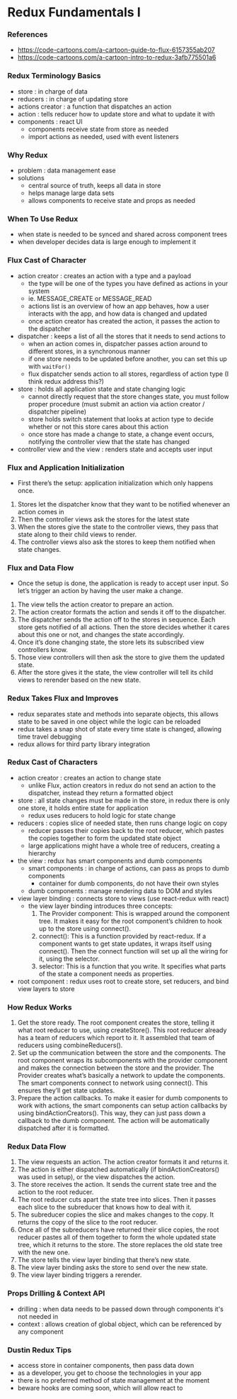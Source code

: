 # Redux Fundamentals I

### References

- https://code-cartoons.com/a-cartoon-guide-to-flux-6157355ab207
- https://code-cartoons.com/a-cartoon-intro-to-redux-3afb775501a6

### Redux Terminology Basics

- store : in charge of data
- reducers : in charge of updating store
- actions creator : a function that dispatches an action
- action : tells reducer how to update store and what to update it with
- components : react UI
  - components receive state from store as needed
  - import actions as needed, used with event listeners

### Why Redux

- problem : data management ease
- solutions
  - central source of truth, keeps all data in store
  - helps manage large data sets
  - allows components to receive state and props as needed

### When To Use Redux

- when state is needed to be synced and shared across component trees
- when developer decides data is large enough to implement it

### Flux Cast of Character

- action creator : creates an action with a type and a payload
  - the type will be one of the types you have defined as actions in your system
  - ie. MESSAGE_CREATE or MESSAGE_READ
  - actions list is an overview of how an app behaves, how a user interacts with the app, and how data is changed and updated
  - once action creator has created the action, it passes the action to the dispatcher
- dispatcher : keeps a list of all the stores that it needs to send actions to
  - when an action comes in, dispatcher passes action around to different stores, in a synchronous manner
  - if one store needs to be updated before another, you can set this up with `waitFor()`
  - flux dispatcher sends action to all stores, regardless of action type (I think redux address this?)
- store : holds all application state and state changing logic
  - cannot directly request that the store changes state, you must follow proper procedure (must submit an action via action creator / dispatcher pipeline)
  - store holds switch statement that looks at action type to decide whether or not this store cares about this action
  - once store has made a change to state, a change event occurs, notifying the controller view that the state has changed
- controller view and the view : renders state and accepts user input

### Flux and Application Initialization

- First there’s the setup: application initialization which only happens once.

1. Stores let the dispatcher know that they want to be notified whenever an action comes in
2. Then the controller views ask the stores for the latest state
3. When the stores give the state to the controller views, they pass that state along to their child views to render.
4. The controller views also ask the stores to keep them notified when state changes.

### Flux and Data Flow

- Once the setup is done, the application is ready to accept user input. So let’s trigger an action by having the user make a change.

1. The view tells the action creator to prepare an action.
2. The action creator formats the action and sends it off to the dispatcher.
3. The dispatcher sends the action off to the stores in sequence. Each store gets notified of all actions. Then the store decides whether it cares about this one or not, and changes the state accordingly.
4. Once it’s done changing state, the store lets its subscribed view controllers know.
5. Those view controllers will then ask the store to give them the updated state.
6. After the store gives it the state, the view controller will tell its child views to rerender based on the new state.

### Redux Takes Flux and Improves

- redux separates state and methods into separate objects, this allows state to be saved in one object while the logic can be reloaded
- redux takes a snap shot of state every time state is changed, allowing time travel debugging
- redux allows for third party library integration

### Redux Cast of Characters

- action creator : creates an action to change state
  - unlike Flux, action creators in redux do not send an action to the dispatcher, instead they return a formatted object
- store : all state changes must be made in the store, in redux there is only one store, it holds entire state for application
  - redux uses reducers to hold logic for state change
- reducers : copies slice of needed state, then runs change logic on copy
  - reducer passes their copies back to the root reducer, which pastes the copies together to form the updated state object
  - large applications might have a whole tree of reducers, creating a hierarchy
- the view : redux has smart components and dumb components
  - smart components : in charge of actions, can pass as props to dumb components
    - container for dumb components, do not have their own styles
  - dumb components : manage rendering data to DOM and styles
- view layer binding : connects store to views (use react-redux with react)
  - the view layer binding introduces three concepts:
    1. The Provider component: This is wrapped around the component tree. It makes it easy for the root component’s children to hook up to the store using connect().
    2. connect(): This is a function provided by react-redux. If a component wants to get state updates, it wraps itself using connect(). Then the connect function will set up all the wiring for it, using the selector.
    3. selector: This is a function that you write. It specifies what parts of the state a component needs as properties.
- root component : redux uses root to create store, set reducers, and bind view layers to store

### How Redux Works

1. Get the store ready. The root component creates the store, telling it what root reducer to use, using createStore(). This root reducer already has a team of reducers which report to it. It assembled that team of reducers using combineReducers().
2. Set up the communication between the store and the components. The root component wraps its subcomponents with the provider component and makes the connection between the store and the provider.
   The Provider creates what’s basically a network to update the components. The smart components connect to network using connect(). This ensures they’ll get state updates.
3. Prepare the action callbacks. To make it easier for dumb components to work with actions, the smart components can setup action callbacks by using bindActionCreators(). This way, they can just pass down a callback to the dumb component. The action will be automatically dispatched after it is formatted.

### Redux Data Flow

1. The view requests an action. The action creator formats it and returns it.
2. The action is either dispatched automatically (if bindActionCreators() was used in setup), or the view dispatches the action.
3. The store receives the action. It sends the current state tree and the action to the root reducer.
4. The root reducer cuts apart the state tree into slices. Then it passes each slice to the subreducer that knows how to deal with it.
5. The subreducer copies the slice and makes changes to the copy. It returns the copy of the slice to the root reducer.
6. Once all of the subreducers have returned their slice copies, the root reducer pastes all of them together to form the whole updated state tree, which it returns to the store. The store replaces the old state tree with the new one.
7. The store tells the view layer binding that there’s new state.
8. The view layer binding asks the store to send over the new state.
9. The view layer binding triggers a rerender.

### Props Drilling & Context API

- drilling : when data needs to be passed down through components it's not needed in
- context : allows creation of global object, which can be referenced by any component

### Dustin Redux Tips

- access store in container components, then pass data down
- as a developer, you get to choose the technologies in your app
- there is no preferred method of state management at the moment
- beware hooks are coming soon, which will allow react to
